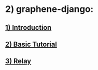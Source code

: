 # 2) graphene-django:



<a href="2_graphene_django/1_intro.md">

## 1) Introduction
</a>



<a href="2_graphene_django/2_basic.md">

## 2) Basic Tutorial
</a>



<a href="2_graphene_django/3_relay.md">

## 3) Relay
</a>



